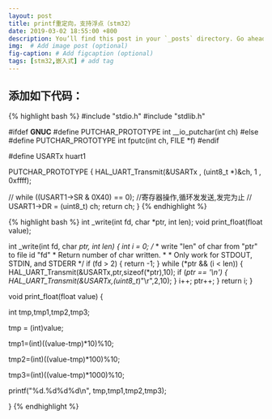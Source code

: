 ```yaml
---
layout: post
title: printf重定向，支持浮点（stm32）
date: 2019-03-02 18:55:00 +800
description: You’ll find this post in your `_posts` directory. Go ahead and edit it and re-build the site to see your changes. # Add post description (optional)
img:  # Add image post (optional)
fig-caption: # Add figcaption (optional)
tags: [stm32,嵌入式] # add tag
---
```


## 添加如下代码：
{% highlight bash %}
#include "stdio.h"
#include "stdlib.h"

#ifdef __GNUC__
#define PUTCHAR_PROTOTYPE int __io_putchar(int ch)
#else
#define PUTCHAR_PROTOTYPE int fputc(int ch, FILE *f)
#endif

#define USARTx huart1

PUTCHAR_PROTOTYPE
{
    HAL_UART_Transmit(&USARTx , (uint8_t *)&ch, 1 , 0xffff);

//    while ((USART1->SR & 0X40) == 0); //寄存器操作,循环发发送,发完为止
//    USART1->DR = (uint8_t) ch;
    return ch;
}
{% endhighlight %}


{% highlight bash %}
int _write(int fd, char *ptr, int len);
void print_float(float value);

int _write(int fd, char *ptr, int len) 
{ 
    int i = 0; 
    /*
     * write "len" of char from "ptr" to file id "fd"
     * Return number of char written.
     *
    * Only work for STDOUT, STDIN, and STDERR
     */ 
    if (fd > 2) { return -1; } 
    while (*ptr && (i < len)) 
    { 
    HAL_UART_Transmit(&USARTx,ptr,sizeof(*ptr),10);
    if (*ptr == '\n') 
    { 
        HAL_UART_Transmit(&USARTx,(uint8_t*)"\r",2,10);
    } 
    i++; 
    ptr++; 
    } 
    return i; 
}

void print_float(float value)
{

  int tmp,tmp1,tmp2,tmp3;

  tmp = (int)value;

  tmp1=(int)((value-tmp)*10)%10;

  tmp2=(int)((value-tmp)*100)%10;

  tmp3=(int)((value-tmp)*1000)%10;

  printf("%d.%d%d%d\n", tmp,tmp1,tmp2,tmp3);

}
{% endhighlight %}
